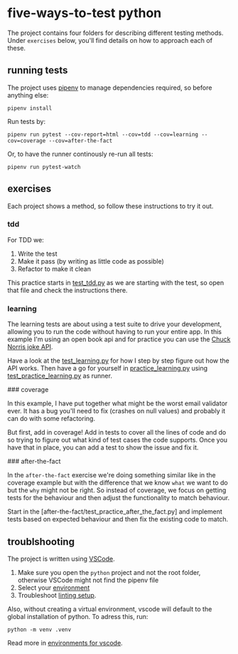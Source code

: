 # five-ways-to-test python

The project contains four folders for describing different testing methods. Under `exercises` below, you'll find details on how to approach each of these.

## running tests

The project uses [pipenv](https://docs.python-guide.org/dev/virtualenvs/) to manage dependencies required, so before anything else:

```shell script
pipenv install
```

Run tests by:

```shell script
pipenv run pytest --cov-report=html --cov=tdd --cov=learning --cov=coverage --cov=after-the-fact
```

Or, to have the runner continously re-run all tests:

```shell script
pipenv run pytest-watch
```

## exercises

Each project shows a method, so follow these instructions to try it out.

### tdd

For TDD we:

1. Write the test
2. Make it pass (by writing as little code as possible)
3. Refactor to make it clean

This practice starts in [test_tdd.py](tdd/test_tdd.py) as we are starting with the test, so open that file and check the instructions there.

### learning

The learning tests are about using a test suite to drive your development, allowing you to run the code without having to run your entire app. In this example I'm using an open book api and for practice you can use the [Chuck Norris joke API](http://www.icndb.com/api/).

Have a look at the [test_learning.py](learning/test_learning.py) for how I step by step figure out how the API works. Then have a go for yourself in [practice_learning.py](learning/practice_learning.py) using [test_practice_learning.py](learning/test_practice_learning.py) as runner.

### coverage

In this example, I have put together what might be the worst email validator ever. It has a bug you'll need to fix (crashes on null values) and probably it can do with some refactoring.

But first, add in coverage! Add in tests to cover all the lines of code and do so trying to figure out what kind of test cases the code supports. Once you have that in place, you can add a test to show the issue and fix it.

### after-the-fact

In the `after-the-fact` exercise we're doing something similar like in the coverage example but with the difference that we know `what` we want to do but the `why` might not be right. So instead of coverage, we focus on getting tests for the behaviour and then adjust the functionality to match behaviour.

Start in the [after-the-fact/test_practice_after_the_fact.py] and implement tests based on expected behaviour and then fix the existing code to match.

## troublshooting

The project is written using [VSCode](https://code.visualstudio.com/).

1. Make sure you open the `python` project and not the root folder, otherwise VSCode might not find the pipenv file
2. Select your [environment](https://code.visualstudio.com/docs/python/environments)
3. Troubleshoot [linting setup](https://donjayamanne.github.io/pythonVSCodeDocs/docs/troubleshooting_linting/).

Also, without creating a virtual environment, vscode will default to the global installation of python. To adress this, run:

```shell script
python -m venv .venv
```

Read more in [environments for vscode](https://code.visualstudio.com/docs/python/environments).
